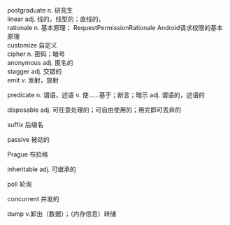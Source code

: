 postgraduate n. 研究生  
linear adj. 线的，线型的；直线的，  
rationale n. 基本原理； RequestPermissionRationale Android请求权限的基本原理  
customize 自定义  
cipher n. 密码；暗号  
anonymous adj. 匿名的  
stagger adj. 交错的  
emit v. 发射，放射

predicate n. 谓语，述语
          v. 使……基于；断言；暗示
          adj. 谓语的，述语的
          
disposable adj. 可任意处理的；可自由使用的；用完即可丢弃的

suffix 后缀名

passive 被动的

Prague 布拉格

inheritable adj. 可继承的

poll 轮询

concurrent 并发的

dump v.卸出（数据）；（内存信息）转储  